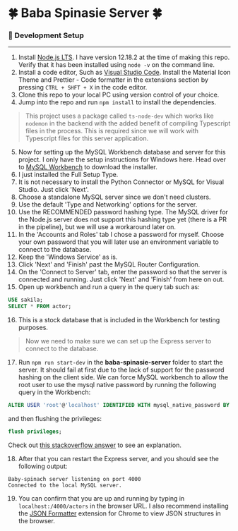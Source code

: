 # :four_leaf_clover: Baba Spinasie Server :four_leaf_clover:

### :radio_button: Development Setup
---------

1. Install [Node.js LTS](https://nodejs.org/en/). I have version 12.18.2 at the time of making this repo. Verify that it has been installed using `node -v` on the command line.
2. Install a code editor, Such as [Visual Studio Code](https://code.visualstudio.com/). Install the Material Icon Theme and Prettier - Code formatter in the extensions section by pressing `CTRL + SHFT + X` in the code editor.
3. Clone this repo to your local PC using version control of your choice.
4. Jump into the repo and run `npm install` to install the dependencies.

> This project uses a package called `ts-node-dev` which works like `nodemon` in the backend with the added benefit of compiling Typescript files in the process. This is required since we will work with Typescript files for this server application.

5. Now for setting up the MySQL Workbench database and server for this project. I only have the setup instructions for Windows here. Head over to [MySQL Workbench](https://dev.mysql.com/downloads/installer/) to download the installer.
6. I just installed the Full Setup Type.
7. It is not necessary to install the Python Connector or MySQL for Visual Studio. Just click 'Next'.
8. Choose a standalone MySQL server since we don't need clusters.
9. Use the default 'Type and Networking' options for the server.
10. Use the RECOMMENDED password hashing type. The MySQL driver for the Node.js server does not support this hashing type yet (there is a PR in the pipeline), but we will use a workaround later on.
11. In the 'Accounts and Roles' tab I chose a password for myself. Choose your own password that you will later use an environment variable to connect to the database.
12. Keep the 'Windows Service' as is.
13. Click 'Next' and 'Finish' past the MySQL Router Configuration.
14. On the 'Connect to Server' tab, enter the password so that the server is connected and running. Just click 'Next' and 'Finish' from here on out.
15. Open up workbench and run a query in the query tab such as:
```sql
USE sakila;
SELECT * FROM actor;
```
16. This is a stock database that is included in the Workbench for testing purposes.

> Now we need to make sure we can set up the Express server to connect to the database.

17. Run `npm run start-dev` in the **baba-spinasie-server** folder to start the server. It should fail at first due to the lack of support for the password hashing on the client side. We can force MySQL workbench to allow the root user to use the mysql native password by running the following query in the Workbench:

```sql
ALTER USER 'root'@'localhost' IDENTIFIED WITH mysql_native_password BY 'password'
```
and then flushing the privileges:
```sql
flush privileges;
```
Check out [this stackoverflow answer](https://stackoverflow.com/questions/50093144/mysql-8-0-client-does-not-support-authentication-protocol-requested-by-server) to see an explanation.

18. After that you can restart the Express server, and you should see the following output:
```shell
Baby-spinach server listening on port 4000
Connected to the local MySQL server.
```

19. You can confirm that you are up and running by typing in `localhost:/4000/actors` in the browser URL. I also recommend installing the [JSON Formatter](https://chrome.google.com/webstore/detail/json-formatter/bcjindcccaagfpapjjmafapmmgkkhgoa?hl=en) extension for Chrome to view JSON structures in the browser.
